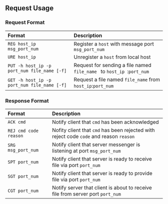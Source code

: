 ##  Request Usage

### Request Format

|Format|Description
|:---|:---
|`REG host_ip msg_port_num`|Register a `host` with message port `msg_port_num`
|`URE host_ip`|Unregister a `host` from local host
|`PUT -h host_ip -p port_num file_name [-f]`|Request for sending a file named `file_name ` to `host_ip `:`port_num`
|`GET -h host_ip -p port_num file_name [-f]`|Request a file named `file_name` from `host_ip`:`port_num`

### Response Format

|Format|Description
|:---|:---
|`ACK cmd`|Notify client that `cmd` has been acknowledged
|`REJ cmd code reason`|Nofity client that `cmd` has been rejected with reject code `code` and reason `reason`
|`SRG msg_port_num`|Notify client that server messenger is listening at port `msg_port_num`
|`SPT port_num`|Notify client that server is ready to receive file via port `port_num`
|`SGT port_num`|Notify client that server is ready to provide file via port `port_num`
|`CGT port_num`|Notify server that client is about to receive file from server port `port_num`